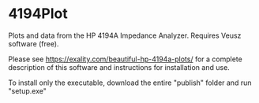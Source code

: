 # 4194Plot
Plots and data from the HP 4194A Impedance Analyzer.  Requires Veusz software (free).

Please see https://exality.com/beautiful-hp-4194a-plots/ for a complete description of this software and instructions for installation and use.

To install only the executable, download the entire "publish" folder and run "setup.exe"
